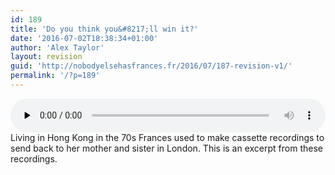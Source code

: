 ```yaml
---
id: 189
title: 'Do you think you&#8217;ll win it?'
date: '2016-07-02T18:38:34+01:00'
author: 'Alex Taylor'
layout: revision
guid: 'http://nobodyelsehasfrances.fr/2016/07/187-revision-v1/'
permalink: '/?p=189'
---
```


<audio class="wp-audio-shortcode" controls="controls" id="audio-189-15" preload="none" style="width: 100%;"><source src="http://nobodyelsehasfrances.fr/wp-content/uploads/2016/07/Do-you-think-youll-win-it.m4a?_=15" type="audio/mpeg"></source><http://nobodyelsehasfrances.fr/wp-content/uploads/2016/07/Do-you-think-youll-win-it.m4a></audio>  
Living in Hong Kong in the 70s Frances used to make cassette recordings to send back to her mother and sister in London. This is an excerpt from these recordings.